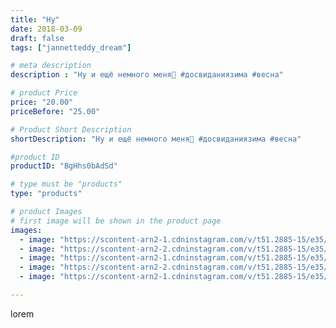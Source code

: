 ```yaml
---
title: "Ну"
date: 2018-03-09
draft: false
tags: ["jannetteddy_dream"]

# meta description
description : "Ну и ещё немного меня🙈 #досвиданиязима #весна"

# product Price
price: "20.00"
priceBefore: "25.00"

# Product Short Description
shortDescription: "Ну и ещё немного меня🙈 #досвиданиязима #весна"

#product ID
productID: "BgHhs0bAdSd"

# type must be "products"
type: "products"

# product Images
# first image will be shown in the product page
images:
  - image: "https://scontent-arn2-1.cdninstagram.com/v/t51.2885-15/e35/28765086_1049431901872150_5147690957646331904_n.jpg?_nc_ht=scontent-arn2-1.cdninstagram.com&_nc_cat=110&_nc_ohc=UpUzXX3mjvsAX86Zhf-&se=7&tp=1&oh=484d37045835258188c53f2a56058d0c&oe=605C2975&ig_cache_key=MTczMTUwMDM2MzE3NTE5NDk2OA%3D%3D.2"
  - image: "https://scontent-arn2-2.cdninstagram.com/v/t51.2885-15/e35/28751252_200186630734892_6025864701408182272_n.jpg?_nc_ht=scontent-arn2-2.cdninstagram.com&_nc_cat=108&_nc_ohc=ab9GVEfjFFkAX9Nm1bk&se=7&tp=1&oh=c526dcb3576c59f2f62ac26b6bca778d&oe=6059FEDD&ig_cache_key=MTczMTUwMDc4MTgwMDUxNjAwMw%3D%3D.2"
  - image: "https://scontent-arn2-1.cdninstagram.com/v/t51.2885-15/e35/28434364_225476391362809_6543457480901394432_n.jpg?_nc_ht=scontent-arn2-1.cdninstagram.com&_nc_cat=101&_nc_ohc=LYeCrcI9UD8AX9lK3Lh&se=7&tp=1&oh=ba5d39239ab89438e1f481af268e52af&oe=605CD07A&ig_cache_key=MTczMTUwMDcwNTg4MzM4MTcxMA%3D%3D.2"
  - image: "https://scontent-arn2-2.cdninstagram.com/v/t51.2885-15/e35/28427283_1655546474529444_6113024396891258880_n.jpg?_nc_ht=scontent-arn2-2.cdninstagram.com&_nc_cat=100&_nc_ohc=VEtC3NyOBUQAX8TAlJ-&se=7&tp=1&oh=bdfb158748120ffef85c5c6cdb3d324d&oe=605B145C&ig_cache_key=MTczMTUwMDc4NDQ0MjkzMDMwMg%3D%3D.2"
  - image: "https://scontent-arn2-1.cdninstagram.com/v/t51.2885-15/e35/28428711_1630822780331043_6826213904054484992_n.jpg?_nc_ht=scontent-arn2-1.cdninstagram.com&_nc_cat=103&_nc_ohc=WaVkxEppXI8AX_B1Vyx&se=7&tp=1&oh=8b3e50f4cb8a13f303714d91fa7d46a2&oe=605BF39E&ig_cache_key=MTczMTUwMDc1NjkxMTQ1NzAzNA%3D%3D.2"

---
```

lorem
